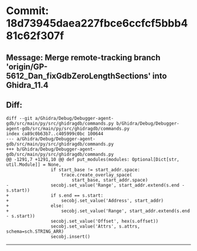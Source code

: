 # Commit: 18d73945daea227fbce6ccfcf5bbb481c62f307f
## Message: Merge remote-tracking branch 'origin/GP-5612_Dan_fixGdbZeroLengthSections' into Ghidra_11.4
## Diff:
```
diff --git a/Ghidra/Debug/Debugger-agent-gdb/src/main/py/src/ghidragdb/commands.py b/Ghidra/Debug/Debugger-agent-gdb/src/main/py/src/ghidragdb/commands.py
index ca89c0b63b7..c405999c0bc 100644
--- a/Ghidra/Debug/Debugger-agent-gdb/src/main/py/src/ghidragdb/commands.py
+++ b/Ghidra/Debug/Debugger-agent-gdb/src/main/py/src/ghidragdb/commands.py
@@ -1291,7 +1291,10 @@ def put_modules(modules: Optional[Dict[str, util.Module]] = None,
                 if start_base != start_addr.space:
                     trace.create_overlay_space(
                         start_base, start_addr.space)
-                secobj.set_value('Range', start_addr.extend(s.end - s.start))
+                if s.end == s.start:
+                    secobj.set_value('Address', start_addr)
+                else:
+                    secobj.set_value('Range', start_addr.extend(s.end - s.start))
                 secobj.set_value('Offset', hex(s.offset))
                 secobj.set_value('Attrs', s.attrs, schema=sch.STRING_ARR)
                 secobj.insert()
```
-----------------------------------
